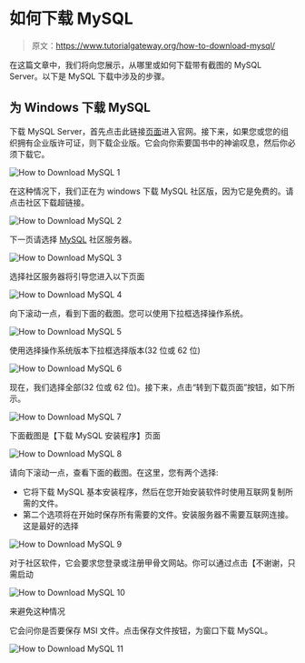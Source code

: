 # 如何下载 MySQL

> 原文：<https://www.tutorialgateway.org/how-to-download-mysql/>

在这篇文章中，我们将向您展示，从哪里或如何下载带有截图的 MySQL Server。以下是 MySQL 下载中涉及的步骤。

## 为 Windows 下载 MySQL

下载 MySQL Server，首先点击此链接[页面](https://www.mysql.com/downloads/)进入官网。接下来，如果您或您的组织拥有企业版许可证，则下载企业版。它会向你索要国书中的神谕叹息，然后你必须下载它。

![How to Download MySQL 1](img/dddf1d3bfdcf3962c47d841597f6c54c.png)

在这种情况下，我们正在为 windows 下载 MySQL 社区版，因为它是免费的。请点击社区下载超链接。

![How to Download MySQL 2](img/a10648e7efa0bbfd90e0603526ef7315.png)

下一页请选择 [MySQL](https://www.tutorialgateway.org/mysql-tutorial/) 社区服务器。

![How to Download MySQL 3](img/deef82a7e91146f3cc743921366a90c2.png)

选择社区服务器将引导您进入以下页面

![How to Download MySQL 4](img/0d9b24c561d7f8c14e5e82e3cbafae90.png)

向下滚动一点，看到下面的截图。您可以使用下拉框选择操作系统。

![How to Download MySQL 5](img/c8132a6303f3e871a105d40396c3b908.png)

使用选择操作系统版本下拉框选择版本(32 位或 62 位)

![How to Download MySQL 6](img/e22592bb557ac4d3895749f361cdc0cc.png)

现在，我们选择全部(32 位或 62 位)。接下来，点击“转到下载页面”按钮，如下所示。

![How to Download MySQL 7](img/6acc13fac4b2562cc7ff813cbd540eed.png)

下面截图是【下载 MySQL 安装程序】页面

![How to Download MySQL 8](img/6b83350daab0efe7b1135e70cedbf157.png)

请向下滚动一点，查看下面的截图。在这里，您有两个选择:

*   它将下载 MySQL 基本安装程序，然后在您开始安装软件时使用互联网复制所需的文件。
*   第二个选项将在开始时保存所有需要的文件。安装服务器不需要互联网连接。这是最好的选择

![How to Download MySQL 9](img/f06a6fb43fcc6e9aeb168492c904c3b8.png)

对于社区软件，它会要求您登录或注册甲骨文网站。你可以通过点击【不谢谢，只需启动

![How to Download MySQL 10](img/97776e18169816ba65705e83427e481c.png)

来避免这种情况

它会问你是否要保存 MSI 文件。点击保存文件按钮，为窗口下载 MySQL。

![How to Download MySQL 11](img/96b7beee023bb40f4c9cc12cbaeb771c.png)